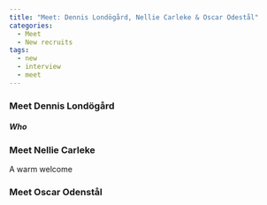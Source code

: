 ```yaml
---
title: "Meet: Dennis Londögård, Nellie Carleke & Oscar Odestål"
categories:
  - Meet
  - New recruits
tags:
  - new
  - interview
  - meet
---
```

### Meet Dennis Londögård
##### Who


### Meet Nellie Carleke
A warm welcome 
#####

### Meet Oscar Odenstål
<!--stackedit_data:
eyJoaXN0b3J5IjpbMTEyNDMxMzkzNywxMzEyMzMxMzddfQ==
-->